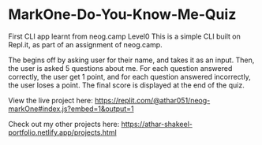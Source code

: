 # MarkOne-Do-You-Know-Me-Quiz
First CLI app learnt from neog.camp Level0
This is a simple CLI built on Repl.it, as part of an assignment of neog.camp. 

The begins off by asking user for their name, and takes it as an input. Then, the user is asked 5 questions about me. For each question answered correctly, the user get 1 point,
and for each question answered incorrectly, the user loses a point. The final score is displayed at the end of the quiz. 

View the live project here: https://replit.com/@athar051/neog-markOne#index.js?embed=1&output=1

Check out my other projects here: https://athar-shakeel-portfolio.netlify.app/projects.html 
